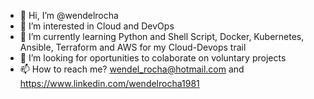 - 👋 Hi, I’m @wendelrocha
- 👀 I’m interested in Cloud and DevOps
- 🌱 I’m currently learning Python and Shell Script, Docker, Kubernetes, Ansible, Terraform and AWS for my Cloud-Devops trail
- 💞️ I’m looking for oportunities to colaborate on voluntary projects
- 📫 How to reach me? wendel_rocha@hotmail.com and https://www.linkedin.com/wendelrocha1981

<!---
wendelrocha/wendelrocha is a ✨ special ✨ repository because its `README.md` (this file) appears on your GitHub profile.
You can click the Preview link to take a look at your changes.
--->

